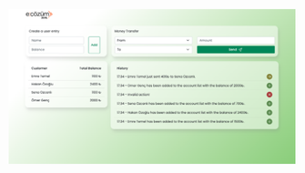 ![WEEK2_HOMEWORK](https://raw.githubusercontent.com/patika-167-react-bootcamp/hw-week-2-dev-emr/main/emretemelhw2.png)